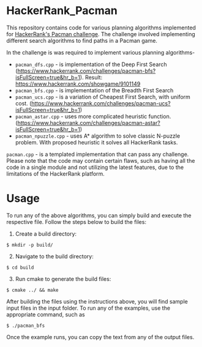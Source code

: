 # HackerRank_Pacman
This repository contains code for various planning algorithms implemented for [HackerRank's Pacman challenge](https://www.hackerrank.com/domains/ai?filters%5Bsubdomains%5D%5B%5D=astar-search). The challenge involved implementing different search algorithms to find paths in a Pacman game.


In the challenge is was required to implement various planning algorithms- 
- `pacman_dfs.cpp` - is implementation of the Deep First Search (https://www.hackerrank.com/challenges/pacman-bfs?isFullScreen=true&hr_b=1). Result: https://www.hackerrank.com/showgame/9101149
- `pacman_bfs.cpp` - is implementation of the Breadth First Search
- `pacman_ucs.cpp` - is a variation of Cheapest First Search, with uniform cost. (https://www.hackerrank.com/challenges/pacman-ucs?isFullScreen=true&hr_b=1)
- `pacman_astar.cpp` - uses more complicated heuristic function. (https://www.hackerrank.com/challenges/pacman-astar?isFullScreen=true&hr_b=1)
- `pacman_npuzzle.cpp` - uses A* algorithm to solve classic N-puzzle problem. With proposed heuristic it solves all HackerRank tasks.

`pacman.cpp` - is a templated implementation that can pass any challenge. Please note that the code may contain certain flaws, such as having all the code in a single module and not utilizing the latest features, due to the limitations of the HackerRank platform.

# Usage
To run any of the above algorithms, you can simply build and execute the respective file. Follow the steps below to build the files:

1. Create a build directory:

`$ mkdir -p build/ `

2. Navigate to the build directory:

`$ cd build `

3. Run cmake to generate the build files:

`$ cmake ../ && make`

After building the files using the instructions above, you will find sample input files in the input folder. To run any of the examples, use the appropriate command, such as 

`$ ./pacman_bfs`

Once the example runs, you can copy the text from any of the output files.

